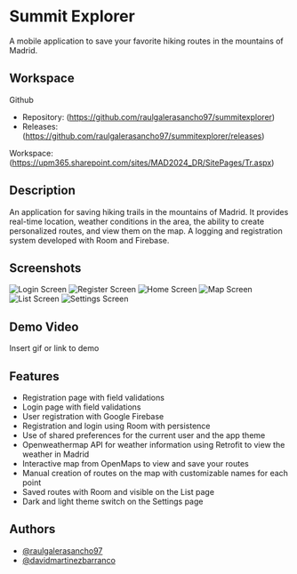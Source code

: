 
# Summit Explorer

A mobile application to save your favorite hiking routes in the mountains of Madrid.


## Workspace

Github

- Repository: (https://github.com/raulgalerasancho97/summitexplorer)
- Releases: (https://github.com/raulgalerasancho97/summitexplorer/releases)

Workspace: (https://upm365.sharepoint.com/sites/MAD2024_DR/SitePages/Tr.aspx)


## Description

An application for saving hiking trails in the mountains of Madrid. It provides real-time location, weather conditions in the area, the ability to create personalized routes, and view them on the map. A logging and registration system developed with Room and Firebase.
## Screenshots

![Login Screen](https://via.placeholder.com/468x300?text=App+Screenshot+Here)
![Register Screen](https://via.placeholder.com/468x300?text=App+Screenshot+Here)
![Home Screen](https://via.placeholder.com/468x300?text=App+Screenshot+Here)
![Map Screen](https://via.placeholder.com/468x300?text=App+Screenshot+Here)
![List Screen](https://via.placeholder.com/468x300?text=App+Screenshot+Here)
![Settings Screen](https://via.placeholder.com/468x300?text=App+Screenshot+Here)


## Demo Video

Insert gif or link to demo


## Features

- Registration page with field validations
- Login page with field validations
- User registration with Google Firebase
- Registration and login using Room with persistence
- Use of shared preferences for the current user and the app theme
- Openweathermap API for weather information using Retrofit to view the weather in Madrid
- Interactive map from OpenMaps to view and save your routes
- Manual creation of routes on the map with customizable names for each point
- Saved routes with Room and visible on the List page
- Dark and light theme switch on the Settings page


## Authors

- [@raulgalerasancho97](https://github.com/raulgalerasancho97)
- [@davidmartinezbarranco](https://github.com/davidmartinezbarranco)
